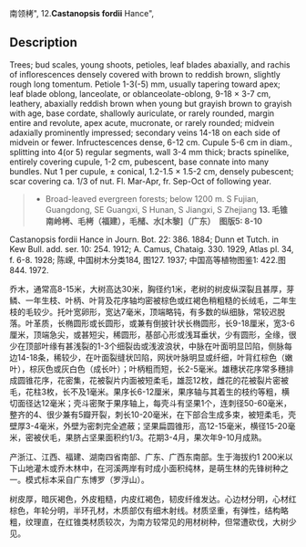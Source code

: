 南领栲",
12.**Castanopsis fordii** Hance",

## Description
Trees; bud scales, young shoots, petioles, leaf blades abaxially, and rachis of inflorescences densely covered with brown to reddish brown, slightly rough long tomentum. Petiole 1-3(-5) mm, usually tapering toward apex; leaf blade oblong, lanceolate, or oblanceolate-oblong, 9-18 ×  3-7 cm, leathery, abaxially reddish brown when young but grayish brown to grayish with age, base cordate, shallowly auriculate, or rarely rounded, margin entire and revolute, apex acute, mucronate, or rarely rounded; midvein adaxially prominently impressed; secondary veins 14-18 on each side of midvein or fewer. Infructescences dense, 6-12 cm. Cupule 5-6 cm in diam., splitting into 4(or 5) regular segments, wall 3-4 mm thick; bracts spinelike, entirely covering cupule, 1-2 cm, pubescent, base connate into many bundles. Nut 1 per cupule, ±  conical, 1.2-1.5 ×  1.5-2 cm, densely pubescent; scar covering ca. 1/3 of nut. Fl. Mar-Apr, fr. Sep-Oct of following year.

> *  Broad-leaved evergreen forests; below 1200 m. S Fujian, Guangdong, SE Guangxi, S Hunan, S Jiangxi, S Zhejiang
**13. 毛锥　南岭栲、毛栲（福建），毛槠、水[木黎]（广东）　图版5: 8-10**

Castanopsis fordii Hance in Journ. Bot. 22: 386. 1884; Dunn et Tutch. in Kew Bull. add. ser. 10: 254. 1912; A. Camus, Chataig. 330. 1929, Atlas pl. 34, f. 6-8. 1928; 陈嵘, 中国树木分类184, 图127. 1937; 中国高等植物图鉴1: 422.图844. 1972.

乔木，通常高8-15米，大树高达30米，胸径约1米，老树的树皮纵深裂且甚厚，芽鳞、一年生枝、叶柄、叶背及花序轴均密被棕色或红褐色稍粗糙的长绒毛，二年生枝的毛较少。托叶宽卵形，宽达7毫米，顶端略钝，有多数的纵细脉，常较迟脱落。叶革质，长椭圆形或长圆形，或兼有倒披针状长椭圆形，长9-18厘米，宽3-6厘米，顶端急尖，或甚短尖，稀圆形，基部心形或浅耳垂状，少有圆形，全缘，很少在顶部叶缘有甚浅裂的1-3个细裂齿或浅波浪状，中脉在叶面明显凹陷，侧脉每边14-18条，稀较少，在叶面裂缝状凹陷，网状叶脉明显或纤细，叶背红棕色（嫩叶），棕灰色或灰白色（成长叶）；叶柄粗而短，长2-5毫米。雄穗状花序常多穗排成圆锥花序，花密集，花被裂片内面被短柔毛，雄蕊12枚，雌花的花被裂片密被毛，花柱3枚，长不及1毫米。果序长6-12厘米，果序轴与其着生的枝约等粗，横切面径达12毫米；壳斗密聚于果序轴上，每壳斗有坚果1个，连刺径50-60毫米，整齐的4、很少兼有5瓣开裂，刺长10-20毫米，在下部合生成多束，被短柔毛，壳壁厚3-4毫米，外壁为密刺完全遮蔽；坚果扁圆锥形，高12-15毫米，横径15-20毫米，密被伏毛，果脐占坚果面积约1/3。花期3-4月，果次年9-10月成熟。

产浙江、江西、福建、湖南四省南部、广东、广西东南部。生于海拔约1 200米以下山地灌木或乔木林中，在河溪两岸有时成小面积纯林，是萌生林的先锋树种之一。模式标本采自广东博罗（罗浮山）。

树皮厚，暗灰褐色，外皮粗糙，内皮红褐色，韧皮纤维发达。心边材分明，心材红棕色，年轮分明，半环孔材，木质部仅有细木射线。材质坚重，有弹性，结构略粗，纹理直，在红锥类材质较次，为南方较常见的用材树种，但常遭砍伐，大树少见。
